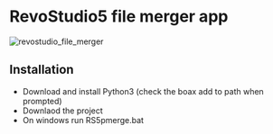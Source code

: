 # RevoStudio5 file merger app

![revostudio_file_merger](https://github.com/X3msnake/revostudio5_file_merger/assets/11083514/7e404238-fe90-48e2-b5aa-e7534f908670)

## Installation

- Download and install Python3 (check the boax add to path when prompted)
- Downlaod the project
- On windows run RS5pmerge.bat
